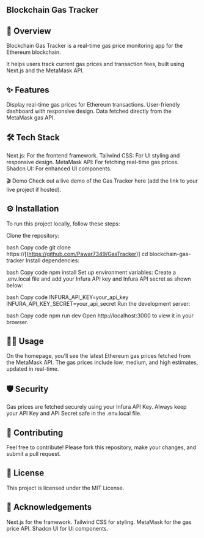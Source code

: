 ## Blockchain Gas Tracker

## 🚀 Overview
Blockchain Gas Tracker is a real-time gas price monitoring app for the Ethereum blockchain.

It helps users track current gas prices and transaction fees, built using Next.js and the MetaMask API.


## ✨ Features
Display real-time gas prices for Ethereum transactions.
User-friendly dashboard with responsive design.
Data fetched directly from the MetaMask gas API.




## 🛠 Tech Stack
Next.js: For the frontend framework.
Tailwind CSS: For UI styling and responsive design.
MetaMask API: For fetching real-time gas prices.
Shadcn UI: For enhanced UI components.



🎬 Demo
Check out a live demo of the Gas Tracker here (add the link to your live project if hosted).



## ⚙️ Installation
To run this project locally, follow these steps:

Clone the repository:

bash
Copy code
git clone https://[(https://github.com/Pawar7349/GasTracker)]
cd blockchain-gas-tracker
Install dependencies:

bash
Copy code
npm install
Set up environment variables: Create a .env.local file and add your Infura API key and Infura API secret as shown below:

bash
Copy code
INFURA_API_KEY=your_api_key
INFURA_API_KEY_SECRET=your_api_secret
Run the development server:

bash
Copy code
npm run dev
Open http://localhost:3000 to view it in your browser.




## 🧑‍💻 Usage
On the homepage, you’ll see the latest Ethereum gas prices fetched from the MetaMask API.
The gas prices include low, medium, and high estimates, updated in real-time.


## 🛡 Security
Gas prices are fetched securely using your Infura API Key.
Always keep your API Key and API Secret safe in the .env.local file.




## 🤝 Contributing
Feel free to contribute! Please fork this repository, make your changes, and submit a pull request.




## 📜 License
This project is licensed under the MIT License.



## 🙏 Acknowledgements
Next.js for the framework.
Tailwind CSS for styling.
MetaMask for the gas price API.
Shadcn UI for UI components.


